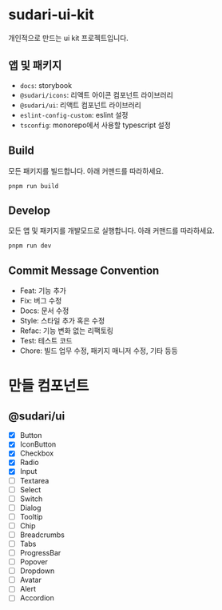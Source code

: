 # sudari-ui-kit
개인적으로 만드는 ui kit 프로젝트입니다.

## 앱 및 패키지
- `docs`: storybook
- `@sudari/icons`: 리액트 아이콘 컴포넌트 라이브러리
- `@sudari/ui`: 리액트 컴포넌트 라이브러리
- `eslint-config-custom`: eslint 설정
- `tsconfig`: monorepo에서 사용할 typescript 설정

## Build

모든 패키지를 빌드합니다.
아래 커맨드를 따라하세요.
```
pnpm run build
```

## Develop

모든 앱 및 패키지를 개발모드로 실행합니다.
아래 커맨드를 따라하세요.
```
pnpm run dev
```

## Commit Message Convention

- Feat: 기능 추가
- Fix: 버그 수정
- Docs: 문서 수정
- Style: 스타일 추가 혹은 수정
- Refac: 기능 변화 없는 리팩토링
- Test: 테스트 코드
- Chore: 빌드 업무 수정, 패키지 매니저 수정, 기타 등등

# 만들 컴포넌트

## @sudari/ui

- [x] Button
- [x] IconButton
- [x] Checkbox
- [x] Radio
- [x] Input
- [ ] Textarea
- [ ] Select
- [ ] Switch
- [ ] Dialog
- [ ] Tooltip
- [ ] Chip
- [ ] Breadcrumbs
- [ ] Tabs
- [ ] ProgressBar
- [ ] Popover
- [ ] Dropdown
- [ ] Avatar
- [ ] Alert
- [ ] Accordion
